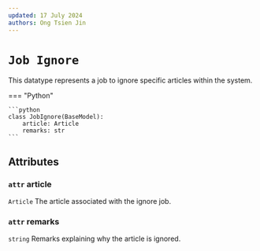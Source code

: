 ```yaml
---
updated: 17 July 2024
authors: Ong Tsien Jin
---
```


# `Job Ignore`

This datatype represents a job to ignore specific articles within the system.

=== "Python"

    ```python
    class JobIgnore(BaseModel):
        article: Article
        remarks: str
    ```

## Attributes

### `attr` article

`Article` The article associated with the ignore job.

### `attr` remarks

`string` Remarks explaining why the article is ignored.
